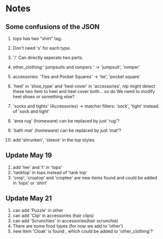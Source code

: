
# Notes

## Some confusions of the JSON

1. tops has two "shirt" tag.

2. Don't need 's' for each type.

3. '/' Can directly seperate two parts.

4. other_clothing:' jumpsuits and rompers ' -> 'jumpsuit', 'romper'

5. accessories: 'Ties and Pocket Squares' -> 'tie', 'pocket square'

6. 'heel' in 'shoe_type' and 'heel cover' in 'accessories', nlp might detect these two item to heel and heel cover both... so do We need to modify heel shoes or something else?

7. 'socks and tights' (Accessories) -> matcher filters: 'sock', 'tight' instead of 'sock and tight'

8. 'area rug' (homeware) can be replaced by just 'rug'?

9. 'bath mat' (homeware) can be replaced by just 'mat'?

10. add 'shrunken', 'sleeve' in the top styles

## Update May 19

1. add 'tee' and 't' in 'tops'
2. 'tanktop' in tops instead of 'tank top'
3. 'crop', 'croptop' and 'croptee' are new items found and could be added in 'tops' or 'shirt'

## Update May 21

1. can add 'Puzzle' in other
2. can add 'Clip' in accessories (hair clips)
3. can add 'Scrunchies' in accessories(hair scrunchie)
4. There are some food types (for now we add to 'other')
5. new Item 'Cloak' is found , which could be added to 'other_clothing'? 

